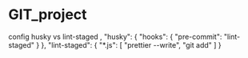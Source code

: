 # GIT_project
config husky vs lint-staged
,
     "husky": {
          "hooks": {
               "pre-commit": "lint-staged"
          }
     },
     "lint-staged": {
          "*.js": [
               "prettier --write",
               "git add"
          ]
     }